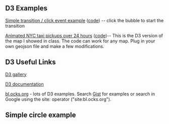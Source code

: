 ## D3 Examples

[Simple transition / click event example](https://bl.ocks.org/galkamax/c19642317ac807fe13a99bbcf2eaaa75) ([code](https://github.com/MUSA-620-Fall-2017/d3/blob/master/circle-example.html)) -- click the bubble to start the transition

[Animated NYC taxi pickups over 24 hours](https://bl.ocks.org/galkamax/f3ecfeb0b4ebbbec104e87a08dc4806e) ([code](https://github.com/MUSA-620-Fall-2017/d3/blob/master/nyc-taxi-pickups.html))-- This is the D3 version of the map I showed in class. The code can work for any map. Plug in your own geojson file and make a few modifications.



## D3 Useful Links

[D3 gallery](https://github.com/d3/d3/wiki/Gallery)

[D3 documentation](https://github.com/d3/d3/blob/master/API.md)

[bl.ocks.org](https://bl.ocks.org/-/about) - lots of D3 examples. Search [Gist](https://gist.github.com/) for examples or search in Google using the site: operator ("site:bl.ocks.org").



## Simple circle example

<script src="https://d3js.org/d3.v4.min.js"></script>

<svg></svg>
<body>
<script>

var svg = d3.select("svg")
	.style("width","100%")
	.style("height","100%");

svg.append("circle")
	.attr("cx",100)
	.attr("cy",200)
	.style("fill","blue")
	.attr("r",50);
	
	
svg.append("circle")
	.attr("cx",500)
	.attr("cy",200)
	.style("fill","red")
	.attr("r",20);


</script>
</body>
